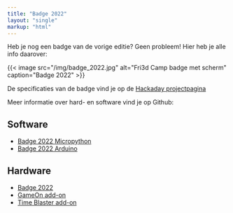 ```yaml
---
title: "Badge 2022"
layout: "single"
markup: "html"
---
```

<div class="block--centered">

<p> Heb je nog een badge van de vorige editie? Geen probleem! Hier heb je alle info daarover:</p>

{{< image src="/img/badge_2022.jpg" alt="Fri3d Camp badge met scherm" caption="Badge 2022" >}}

<p>De specificaties van de badge vind je op de <a href="https://hackaday.io/project/169741-fri3d-2022-badge">Hackaday projectpagina</a></p>

<p>Meer informatie over hard- en software vind je op Github:</p>
<h2>Software</h2>
<ul>
<li><a href="https://github.com/Fri3dCamp/Badge2020_micropython">Badge 2022 Micropython</a></li>
<li><a href="https://github.com/Fri3dCamp/Badge2020_arduino">Badge 2022 Arduino</a></li>
</ul>
<h2>Hardware</h2>
<ul>
<li><a href="https://github.com/Fri3dCamp/badge-2020">Badge 2022</a></li>
<li><a href="https://github.com/Fri3dCamp/gameon-2020">GameOn add-on</a></li>
<li><a href="https://github.com/Fri3dCamp/timeblaster-2020">Time Blaster add-on</a></li>
</ul>
</div>